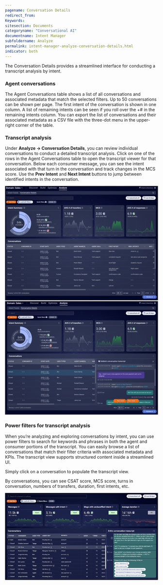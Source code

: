 ```yaml
---
pagename: Conversation Details
redirect_from:
Keywords:
sitesection: Documents
categoryname: "Conversational AI"
documentname: Intent Manager
subfoldername: Analyze
permalink: intent-manager-analyze-conversation-details.html
indicator: both
---
```


The Conversation Details provides a streamlined interface for conducting a transcript analysis by intent.

### Agent conversations

The Agent Conversations table shows a list of all conversations and associated metadata that match the selected filters. Up to 50 conversations can be shown per page. The first intent of the conversation is shown in one column. A list of remaining intents can be seen if you roll over the +# in the remaining intents column. You can export the list of conversations and their associated metadata as a CSV file with the three-dot menu in the upper-right corner of the table.

### Transcript analysis

Under **Analyze → Conversation Details**, you can review individual conversations to conduct a detailed transcript analysis.  Click on one of the rows in the Agent Conversations table to open the transcript viewer for that conversation. Below each consumer message, you can see the intent associated with that turn in the conversation and track changes in the MCS score. Use the **Prev Intent** and **Next Intent** buttons to jump between identified intents in the conversation.

<img class="fancyimage" style="width:800px" src="img/ConvoBuilder/im_analyze_convdetails1.png" alt="The Conversation Details tab on the Analyze page">
<img class="fancyimage" style="width:800px" src="img/ConvoBuilder/im_analyze_convdetails2.png" alt="Using the Prev Intent and Next Intent buttons to jump between identified intents in the conversation">

### Power filters for transcript analysis

When you’re analyzing and exploring conversations by intent, you can use power filters to search for keywords and phrases in both the agent and consumer portions of the transcript. You can easily browse a list of conversations that match their filter criteria with associated metadata and KPIs. The transcript view supports structured content inside a streamlined UI.

Simply click on a conversation to populate the transcript view.

By conversations, you can see CSAT score, MCS score, turns in conversation, numbers of transfers, duration, first intents, etc.

<img class="fancyimage" style="width:800px" src="img/ConvoBuilder/im_analyze_convdetails3.png" alt="A selected conversation with the transcript view populated">
